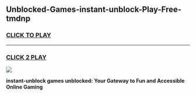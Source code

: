 
## Unblocked-Games-instant-unblock-Play-Free-tmdnp
<h3>
<a href="https://premium76.site?title=instant-unblock&ref=19M">CLICK TO PLAY</a></h3>
<hr>

<h3>
<a href="https://premium76.site?title=instant-unblock&ref=19M">CLICK 2 PLAY</a>
  
</h3>

<a href="https://premium76.site?title=instant-unblock&ref=19M"><img src="https://clearcache.store/games.png"></a>


**instant-unblock games unblocked: Your Gateway to Fun and Accessible Online Gaming**
